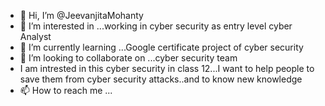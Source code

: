 - 👋 Hi, I’m @JeevanjitaMohanty
- 👀 I’m interested in ...working in cyber security as entry level cyber Analyst
- 🌱 I’m currently learning ...Google certificate project of cyber security
- 💞️ I’m looking to collaborate on ...cyber security team
- I am intrested in this cyber security in class 12...I want to help people to save them from cyber security attacks..and to know new knowledge 
- 📫 How to reach me ...

<!---
JeevanjitaMohanty/JeevanjitaMohanty is a ✨ special ✨ repository because its `README.md` (this file) appears on your GitHub profile.
You can click the Preview link to take a look at your changes.
--->
